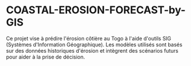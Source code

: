 # COASTAL-EROSION-FORECAST-by-GIS
Ce projet vise à prédire l'érosion côtière au Togo à l'aide d'outils SIG (Systèmes d'Information Géographique). Les modèles utilisés sont basés sur des données historiques d'érosion et intègrent des scénarios futurs pour aider à la prise de décision. 
